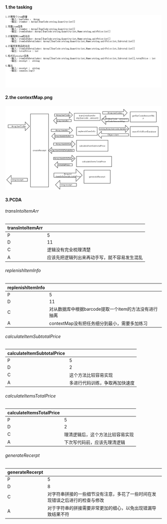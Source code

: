 #### 1.the tasking
 ![image](https://github.com/happyeven/pos-machine-2020-7-20-13-59-35-216/blob/master/img/tasking.png)
#### 2.the contextMap.png
 ![image](https://github.com/happyeven/pos-machine-2020-7-20-13-59-35-216/blob/master/img/contextMap.png)
 
#### 3.PCDA 
###### transIntoItemArr

| transIntoItemArr  |  |
|  ----  | ----  |
| P  | 5 |
| D  | 11 |
| C  | 逻辑没有完全梳理清楚 |
| A  | 应该先把逻辑列出来再动手写，就不容易发生混乱 |

###### replenishItemInfo

| replenishItemInfo   |   |
|  ----  | ----  |
| P  | 5 |
| D  | 11 |
| C  | 对从数据库中根据barcode提取一个item的方法没有进行抽离 |
| A  | contextMap没有把任务细分到最小，需要多加练习 |

###### calculateItemSubtotalPrice

|  calculateItemSubtotalPrice   |  |
|  ----  | ----  |
| P  | 5 |
| D  | 2 |
| C  | 这个方法比较容易实现|
| A  | 多进行代码训练，争取再加快速度 |

###### calculateItemsTotalPrice

|  calculateItemsTotalPrice   |  |
|  ----  | ----  |
| P  | 5 |
| D  | 2 |
| C  | 理清逻辑后，这个方法比较容易实现 |
| A  | 下次写代码前，应该先理清逻辑 |

###### generateRecerpt

|  generateRecerpt   |   |
|  ----  | ----  |
| P  | 5 |
| D  | 8 |
| C  | 对字符串拼接的一些细节没有注意，多花了一些时间在发现错误之后进行的检查与修改|
| A  |  对于字符串的拼接需要非常更加的细心，以免出现错漏导致结果不符|
